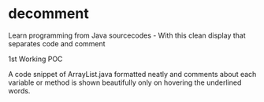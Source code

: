# decomment
Learn programming from Java sourcecodes - With this clean display that separates code and comment

1st Working POC

A code snippet of ArrayList.java formatted neatly and comments about each variable or method is shown beautifully only on hovering the underlined words. 
